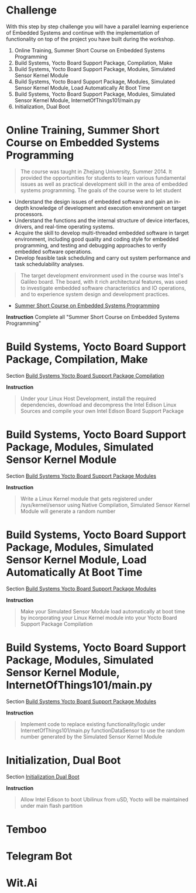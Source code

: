 # Challenge

With this step by step challenge you will have a parallel learning experience of Embedded Systems and continue with the implementation of functionality on top of the project you have built during the workshop.

1. Online Training, Summer Short Course on Embedded Systems Programming
2. Build Systems, Yocto Board Support Package, Compilation, Make
3. Build Systems, Yocto Board Support Package, Modules, Simulated Sensor Kernel Module
4. Build Systems, Yocto Board Support Package, Modules, Simulated Sensor Kernel Module, Load Automatically At Boot Time
5. Build Systems, Yocto Board Support Package, Modules, Simulated Sensor Kernel Module, InternetOfThings101/main.py
6. Initialization, Dual Boot

# Online Training, Summer Short Course on Embedded Systems Programming

> The course was taught in Zhejiang University, Summer 2014. It provided the opportunities for students to learn various fundamental issues as well as practical development skill in the area of embedded systems programming. The goals of the course were to let student
- Understand the design issues of embedded software and gain an in-depth knowledge of development and execution environment on target processors.
- Understand the functions and the internal structure of device interfaces, drivers, and real-time operating systems.
- Acquire the skill to develop multi-threaded embedded software in target environment, including good quality and coding style for embedded programming, and testing and debugging approaches to verify embedded software operations.
- Develop feasible task scheduling and carry out system performance and task schedulability analyses.

> The target development environment used in the course was Intel's Galileo board. The board, with it rich architectural features, was used to investigate embedded software characteristics and IO operations, and to experience system design and development practices.

- [Summer Short Course on Embedded Systems Programming](http://rts.lab.asu.edu/web_ESP_Summer2014/ESP_Main_page.htm)

__Instruction__ Complete all "Summer Short Course on Embedded Systems Programming"

# Build Systems, Yocto Board Support Package, Compilation, Make

Section [Build Systems Yocto Board Support Package Compilation](https://theiotlearninginitiative.gitbooks.io/embedded-linux/content/documentation/Compilation.html)

__Instruction__ 

> Under your Linux Host Development, install the required dependencies, download and decompress the Intel Edison Linux Sources and compile your own Intel Edison Board Support Package

# Build Systems, Yocto Board Support Package, Modules, Simulated Sensor Kernel Module

Section [Build Systems Yocto Board Support Package Modules](https://theiotlearninginitiative.gitbooks.io/embedded-linux/content/documentation/Modules.html)

__Instruction__ 

> Write a Linux Kernel module that gets registered under /sys/kernel/sensor using Native Compilation, Simulated Sensor Kernel Module will generate a random number

# Build Systems, Yocto Board Support Package, Modules, Simulated Sensor Kernel Module, Load Automatically At Boot Time 

Section [Build Systems Yocto Board Support Package Modules](https://theiotlearninginitiative.gitbooks.io/embedded-linux/content/documentation/Modules.html)

__Instruction__

> Make your Simulated Sensor Module load automatically at boot time by incorporating your Linux Kernel module into your Yocto Board Support Package Compilation 

# Build Systems, Yocto Board Support Package, Modules, Simulated Sensor Kernel Module, InternetOfThings101/main.py 

Section [Build Systems Yocto Board Support Package Modules](https://theiotlearninginitiative.gitbooks.io/embedded-linux/content/documentation/Modules.html)

__Instruction__

> Implement code to replace existing functionality/logic under InternetOfThings101/main.py functionDataSensor to use the random number generated by the Simulated Sensor Kernel Module

# Initialization, Dual Boot

Section [Initialization Dual Boot](https://theiotlearninginitiative.gitbooks.io/embedded-linux/content/documentation/DualBoot.html)


__Instruction__

> Allow Intel Edison to boot Ubilinux from uSD, Yocto will be maintained under main flash partition

# Temboo


# Telegram Bot


# Wit.Ai

